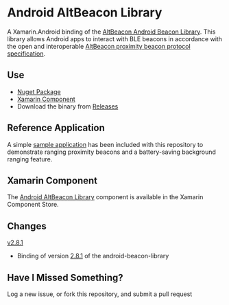 Android AltBeacon Library
==============================

A Xamarin.Android binding of the [AltBeacon Android Beacon Library](https://github.com/AltBeacon/android-beacon-library). This library allows Android apps to interact with BLE beacons in accordance with the open and interoperable [AltBeacon proximity beacon protocol specification](https://github.com/AltBeacon/spec).

## Use

- [Nuget Package](https://www.nuget.org/packages/AndroidAltBeaconLibrary/)
- [Xamarin Component](http://components.xamarin.com/view/android-altbeacon-library)
- Download the binary from [Releases](https://github.com/Stefanone91/Android-AltBeacon-Library/releases)

## Reference Application

A simple [sample application](https://github.com/Stefanone91/Android-AltBeacon-Library/tree/master/Samples/Android/AndroidAltBeaconLibrary.Sample) has been included with this repository to demonstrate ranging proximity beacons and a battery-saving background ranging feature.


## Xamarin Component
The [Android AltBeacon Library](http://components.xamarin.com/view/android-altbeacon-library) component is available in the Xamarin Component Store.

## Changes

[v2.8.1](https://github.com/Stefanone91/Android-AltBeacon-Library/releases/tag/2.8.1)

- Binding of version [2.8.1](https://github.com/AltBeacon/android-beacon-library/releases/tag/2.8.1) of the android-beacon-library


## Have I Missed Something?

Log a new issue, or fork this repository, and submit a pull request
